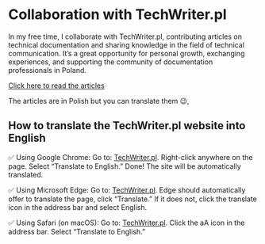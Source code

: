 # Collaboration with TechWriter.pl

In my free time, I collaborate with TechWriter.pl, contributing articles on technical documentation and sharing knowledge in the field of technical communication. It’s a great opportunity for personal growth, exchanging experiences, and supporting the community of documentation professionals in Poland.

[Click here to read the articles](https://techwriter.pl/authors/toporek/authors/2)

The articles are in Polish but you can translate them 😉,

## How to translate the TechWriter.pl website into English
✅ Using Google Chrome:
Go to: [TechWriter.pl](https://techwriter.pl).
Right-click anywhere on the page.
Select “Translate to English.”
Done! The site will be automatically translated.

✅ Using Microsoft Edge:
Go to: [TechWriter.pl](https://techwriter.pl).
Edge should automatically offer to translate the page, click “Translate.”
If it does not, click the translate icon in the address bar and select English.

✅ Using Safari (on macOS):
Go to: [TechWriter.pl](https://techwriter.pl).
Click the aA icon in the address bar.
Select “Translate to English.”
